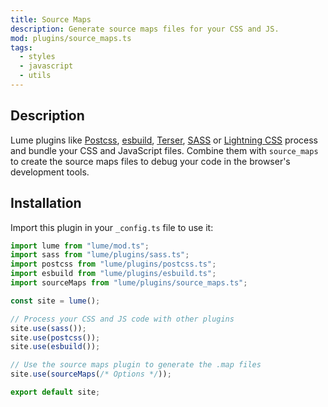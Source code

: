 ```yaml
---
title: Source Maps
description: Generate source maps files for your CSS and JS.
mod: plugins/source_maps.ts
tags:
  - styles
  - javascript
  - utils
---
```


## Description

Lume plugins like [Postcss](./postcss.md), [esbuild](./esbuild.md),
[Terser](./terser.md), [SASS](./sass.md) or [Lightning CSS](./lightningcss.md)
process and bundle your CSS and JavaScript files. Combine them with
`source_maps` to create the source maps files to debug your code in the
browser's development tools.

## Installation

Import this plugin in your `_config.ts` file to use it:

```js
import lume from "lume/mod.ts";
import sass from "lume/plugins/sass.ts";
import postcss from "lume/plugins/postcss.ts";
import esbuild from "lume/plugins/esbuild.ts";
import sourceMaps from "lume/plugins/source_maps.ts";

const site = lume();

// Process your CSS and JS code with other plugins
site.use(sass());
site.use(postcss());
site.use(esbuild());

// Use the source maps plugin to generate the .map files
site.use(sourceMaps(/* Options */));

export default site;
```
